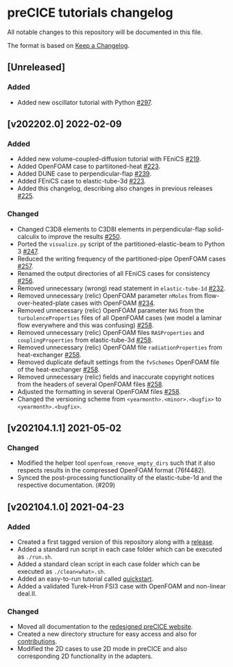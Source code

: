 # preCICE tutorials changelog

All notable changes to this repository will be documented in this file.

The format is based on [Keep a Changelog](https://keepachangelog.com/en/1.0.0/).

<!-- markdownlint-configure-file {"MD024": { "siblings_only": true } } -->

## [Unreleased]

### Added

- Added new oscillator tutorial with Python [#297](https://github.com/precice/tutorials/pull/297).

## [v202202.0] 2022-02-09

### Added

- Added new volume-coupled-diffusion tutorial with FEniCS [#219](https://github.com/precice/tutorials/pull/219).
- Added OpenFOAM case to partiitoned-heat [#223](https://github.com/precice/tutorials/pull/223).
- Added DUNE case to perpendicular-flap [#239](https://github.com/precice/tutorials/pull/239).
- Added FEniCS case to elastic-tube-3d [#223](https://github.com/precice/tutorials/pull/223).
- Added this changelog, describing also changes in previous releases [#225](https://github.com/precice/tutorials/pull/225).

### Changed

- Changed C3D8 elements to C3D8I elements in perpendicular-flap solid-calculix to improve the results [#250](https://github.com/precice/tutorials/pull/250).
- Ported the `visualize.py` script of the partitioned-elastic-beam to Python 3 [#247](https://github.com/precice/tutorials/pull/247).
- Reduced the writing frequency of the partitioned-pipe OpenFOAM cases [#257](https://github.com/precice/tutorials/pull/257).
- Renamed the output directories of all FEniCS cases for consistency [#256](https://github.com/precice/tutorials/pull/257).
- Removed unnecessary (wrong) read statement in `elastic-tube-1d` [#232](https://github.com/precice/tutorials/pull/232).
- Removed unnecessary (relic) OpenFOAM parameter `nMoles` from flow-over-heated-plate cases with OpenFOAM [#234](https://github.com/precice/tutorials/pull/234).
- Removed unnecessary (relic) OpenFOAM parameter `RAS` from the `turbulenceProperties` files of all OpenFOAM cases (we model a laminar flow everywhere and this was confusing) [#258](https://github.com/precice/tutorials/pull/258).
- Removed unnecessary (relic) OpenFOAM files `RASProperties` and `couplingProperties` from elastic-tube-3d [#258](https://github.com/precice/tutorials/pull/258).
- Removed unnecessary (relic) OpenFOAM file `radiationProperties` from heat-exchanger [#258](https://github.com/precice/tutorials/pull/258).
- Removed duplicate default settings from the `fvSchemes` OpenFOAM file of the heat-exchanger [#258](https://github.com/precice/tutorials/pull/258).
- Removed unnecessary (relic) fields and inaccurate copyright notices from the headers of several OpenFOAM files [#258](https://github.com/precice/tutorials/pull/258).
- Adjusted the formatting in several OpenFOAM files [#258](https://github.com/precice/tutorials/pull/258).
- Changed the versioning scheme from `<yearmonth>.<minor>.<bugfix>` to `<yearmonth>.<bugfix>`.

## [v202104.1.1] 2021-05-02

### Changed

- Modified the helper tool `openfoam_remove_empty_dirs` such that it also respects results in the compressed OpenFOAM format (76f4482).
- Synced the post-processing functionality of the elastic-tube-1d and the respective documentation. (#209)

## [v202104.1.0] 2021-04-23

### Added

- Created a first tagged version of this repository along with a [release](https://github.com/precice/tutorials/releases/tag/v202104.1.0).
- Added a standard run script in each case folder which can be executed as `./run.sh`.
- Added a standard clean script in each case folder which can be executed as `./clean<what>.sh`.
- Added an easy-to-run tutorial called [quickstart](https://precice.org/quickstart.html).
- Added a validated Turek-Hron FSI3 case with OpenFOAM and non-linear deal.II.

### Changed

- Moved all documentation to the [redesigned preCICE website](https://precice.org/tutorials.html).
- Created a new directory structure for easy access and also for [contributions](https://precice.org/community-contribute-to-precice.html).
- Modified the 2D cases to use 2D mode in preCICE and also corresponding 2D functionality in the adapters.
